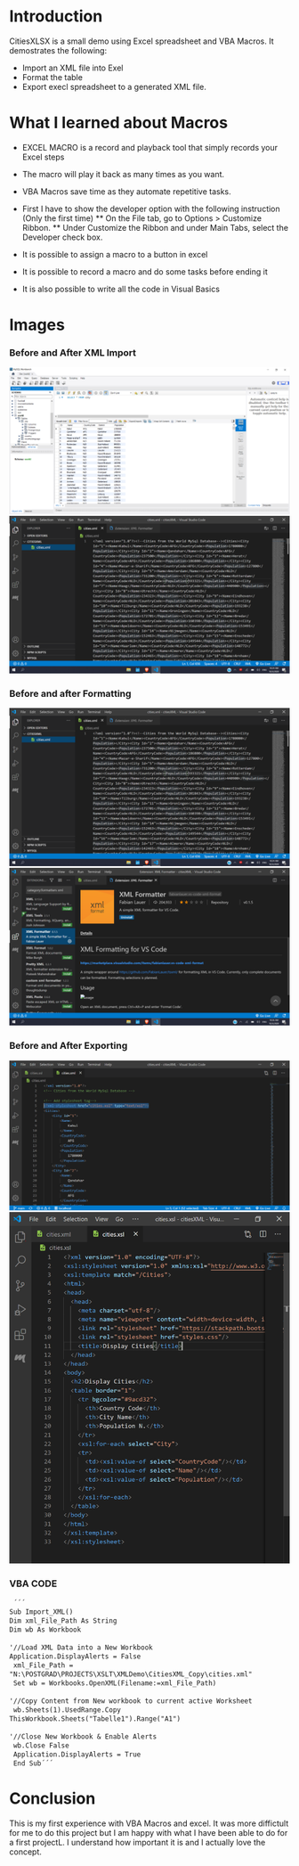 # Introduction

CitiesXLSX is a small demo using Excel spreadsheet and VBA Macros. It demostrates the following:
* Import an XML file into Exel
* Format the table
* Export execl spreadsheet to a generated XML file.


 # What I learned about Macros

   * EXCEL MACRO is a record and playback tool that simply records your Excel steps 
   * The macro will play it back as many times as you want.
   * VBA Macros save time as they automate repetitive tasks.

   * First I have to show the developer option with the following instruction (Only the first time)
   ** On the File tab, go to Options > Customize Ribbon.
   ** Under Customize the Ribbon and under Main Tabs, select the Developer check box.

   
   * It is possible to assign a macro to a button in excel
   * It is possible to record a macro and do some tasks before ending it
   * It is also possible to write all the code in Visual Basics
   
 # Images
 
   ### Before and After XML Import
   ![Cities World DB](https://github.com/camillebalima/XMLDemo/blob/main/img/SelectCity_FromWorldDatabase.PNG) ![XML Before formatting](https://github.com/camillebalima/XMLDemo/blob/main/img/CitiesXML_BeforeFormating.PNG)
 
   ### Before and after Formatting
   ![XML Before formatting](https://github.com/camillebalima/XMLDemo/blob/main/img/CitiesXML_BeforeFormating.PNG) ![XML Formatter](https://github.com/camillebalima/XMLDemo/blob/main/img/XML_Formatter.PNG)
   

   ### Before and After Exporting
   ![XML After formatting](https://github.com/camillebalima/XMLDemo/blob/main/img/XML_AfterFormatting.PNG) ![XSL Code](https://github.com/camillebalima/XMLDemo/blob/main/img/XSL_Code.PNG)
   
   ### VBA CODE
     ´´´ 
    Sub Import_XML()
    Dim xml_File_Path As String
    Dim wb As Workbook
    
    '//Load XML Data into a New Workbook
    Application.DisplayAlerts = False
     xml_File_Path = "N:\POSTGRAD\PROJECTS\XSLT\XMLDemo\CitiesXML_Copy\cities.xml"
     Set wb = Workbooks.OpenXML(Filename:=xml_File_Path)

    '//Copy Content from New workbook to current active Worksheet
     wb.Sheets(1).UsedRange.Copy ThisWorkbook.Sheets("Tabelle1").Range("A1")
     
    '//Close New Workbook & Enable Alerts
     wb.Close False
     Application.DisplayAlerts = True
     End Sub´´´
   
 # Conclusion
 This is my first experience with VBA Macros and excel. It was more diffictult for me to do this project but I am happy with what I have been able to do for a first projectL. I understand how important it is and I actually love the concept.
